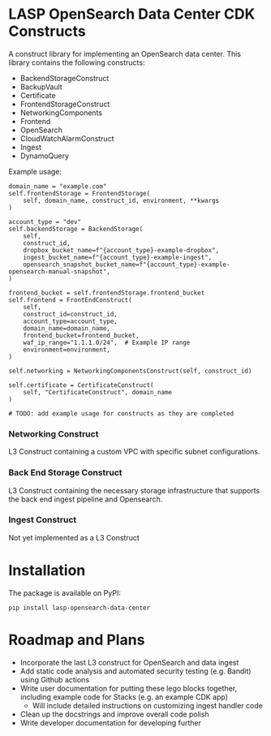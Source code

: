 # LASP OpenSearch Data Center CDK Constructs

A construct library for implementing an OpenSearch data center. This library contains the following constructs:
* BackendStorageConstruct
* BackupVault
* Certificate
* FrontendStorageConstruct
* NetworkingComponents
* Frontend
* OpenSearch
* CloudWatchAlarmConstruct
* Ingest
* DynamoQuery

Example usage: 

```
domain_name = "example.com"
self.frontendStorage = FrontendStorage(
    self, domain_name, construct_id, environment, **kwargs
)

account_type = "dev"
self.backendStorage = BackendStorage(
    self,
    construct_id,
    dropbox_bucket_name=f"{account_type}-example-dropbox",
    ingest_bucket_name=f"{account_type}-example-ingest",
    opensearch_snapshot_bucket_name=f"{account_type}-example-opensearch-manual-snapshot",
)

frontend_bucket = self.frontendStorage.frontend_bucket
self.frontend = FrontEndConstruct(
    self,
    construct_id=construct_id,
    account_type=account_type,
    domain_name=domain_name,
    frontend_bucket=frontend_bucket,
    waf_ip_range="1.1.1.0/24",  # Example IP range
    environment=environment,
)

self.networking = NetworkingComponentsConstruct(self, construct_id)

self.certificate = CertificateConstruct(
    self, "CertificateConstruct", domain_name
)

# TODO: add example usage for constructs as they are completed
```

### Networking Construct
L3 Construct containing a custom VPC with specific subnet configurations.

### Back End Storage Construct
L3 Construct containing the necessary storage infrastructure that supports the back end ingest pipeline and 
Opensearch.

### Ingest Construct
Not yet implemented as a L3 Construct

# Installation

The package is available on PyPI:

```shell
pip install lasp-opensearch-data-center
```

# Roadmap and Plans

- Incorporate the last L3 construct for OpenSearch and data ingest
- Add static code analysis and automated security testing (e.g. Bandit) using Github actions
- Write user documentation for putting these lego blocks together, including example code for Stacks (e.g. an example CDK app)
    - Will include detailed instructions on customizing ingest handler code
- Clean up the docstrings and improve overall code polish
- Write developer documentation for developing further
